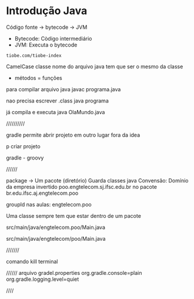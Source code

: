 # Introdução Java

Código fonte -> bytecode -> JVM

- Bytecode: Còdigo intermediário 
- JVM: Executa o bytecode

`tiobe.com/tiobe-index`

CamelCase classe
nome do arquivo java tem que ser o mesmo da classe

 - métodos = funções

para compilar arquivo java
    javac programa.java

nao precisa escrever .class
java programa

já compila e executa
java OlaMundo.java

//////////

gradle permite abrir projeto em outro lugar fora da idea

p criar projeto

gradle - groovy

//////

package -> Um pacote (diretório)
Guarda classes java
Convensão: Domínio da empresa invertido
poo.engtelecom.sj.ifsc.edu.br
no pacote
br.edu.ifsc.aj.engtelecom.poo

groupld
nas aulas:
engtelecom.poo

Uma classe sempre tem que estar dentro de um pacote


src/main/java/engtelecom.poo/Main.java

src/main/java/engtelecom/poo/Main.java

///////


comando kill terminal


//////
arquivo gradel.properties
org.gradle.console=plain
org.gradle.logging.level=quiet


////
